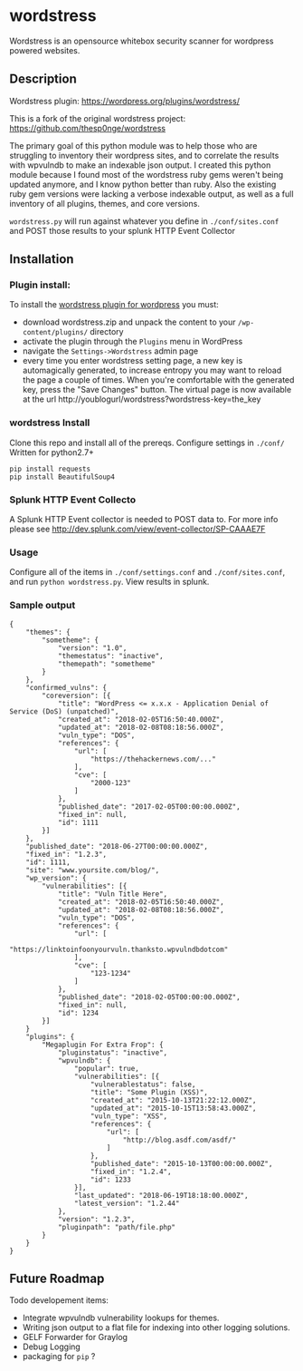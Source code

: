 # wordstress

Wordstress is an opensource whitebox security scanner for wordpress powered websites. 

## Description

Wordstress plugin: https://wordpress.org/plugins/wordstress/

This is a fork of the original wordstress project:
https://github.com/thesp0nge/wordstress

The primary goal of this python module was to help those who are struggling to inventory their wordpress sites, and to correlate the results with wpvulndb to make an indexable json output. I created this python module because I found most of the wordstress ruby gems weren't being updated anymore, and I know python better than ruby. Also the existing ruby gem versions were lacking a verbose indexable output, as well as a full inventory of all plugins, themes, and core versions.

`wordstress.py` will run against whatever you define in `./conf/sites.conf` and POST those results to your splunk HTTP Event Collector

## Installation
### Plugin install:
To install the [wordstress plugin for
wordpress](https://wordpress.org/plugins/wordstress/) you must:

* download wordstress.zip and unpack the content to your `/wp-content/plugins/` directory
* activate the plugin through the `Plugins` menu in WordPress
* navigate the `Settings->Wordstress` admin page
* every time you enter wordstress setting page, a new key is automagically
  generated, to increase entropy you may want to reload the page a couple of
  times. When you're comfortable with the generated key, press the "Save Changes"
  button.
  The virtual page is now available at the url http://youblogurl/wordstress?wordstress-key=the_key

### wordstress Install

Clone this repo and install all of the prereqs. Configure settings in `./conf/`  Written for python2.7+ 
```
pip install requests
pip install BeautifulSoup4
```

### Splunk HTTP Event Collecto

A Splunk HTTP Event collector is needed to POST data to. For more info please see http://dev.splunk.com/view/event-collector/SP-CAAAE7F 

### Usage

Configure all of the items in `./conf/settings.conf` and `./conf/sites.conf`, and run `python wordstress.py`. View results in splunk. 

### Sample output

```
{
	"themes": {
		"sometheme": {
			"version": "1.0",
			"themestatus": "inactive",
			"themepath": "sometheme"
		}
	},
	"confirmed_vulns": {
		"coreversion": [{
			"title": "WordPress <= x.x.x - Application Denial of Service (DoS) (unpatched)",
			"created_at": "2018-02-05T16:50:40.000Z",
			"updated_at": "2018-02-08T08:18:56.000Z",
			"vuln_type": "DOS",
			"references": {
				"url": [
					"https://thehackernews.com/..."
				],
				"cve": [
					"2000-123"
				]
			},
			"published_date": "2017-02-05T00:00:00.000Z",
			"fixed_in": null,
			"id": 1111
		}]
	},
	"published_date": "2018-06-27T00:00:00.000Z",
	"fixed_in": "1.2.3",
	"id": 1111,
	"site": "www.yoursite.com/blog/",
	"wp_version": {
		"vulnerabilities": [{
			"title": "Vuln Title Here",
			"created_at": "2018-02-05T16:50:40.000Z",
			"updated_at": "2018-02-08T08:18:56.000Z",
			"vuln_type": "DOS",
			"references": {
				"url": [
					"https://linktoinfoonyourvuln.thanksto.wpvulndbdotcom"
				],
				"cve": [
					"123-1234"
				]
			},
			"published_date": "2018-02-05T00:00:00.000Z",
			"fixed_in": null,
			"id": 1234
		}]
	}
	"plugins": {
		"Megaplugin For Extra Frop": {
			"pluginstatus": "inactive",
			"wpvulndb": {
				"popular": true,
				"vulnerabilities": [{
					"vulnerablestatus": false,
					"title": "Some Plugin (XSS)",
					"created_at": "2015-10-13T21:22:12.000Z",
					"updated_at": "2015-10-15T13:58:43.000Z",
					"vuln_type": "XSS",
					"references": {
						"url": [
							"http://blog.asdf.com/asdf/"
						]
					},
					"published_date": "2015-10-13T00:00:00.000Z",
					"fixed_in": "1.2.4",
					"id": 1233
				}],
				"last_updated": "2018-06-19T18:18:00.000Z",
				"latest_version": "1.2.44"
			},
			"version": "1.2.3",
			"pluginpath": "path/file.php"
		}
	}
}
```




## Future Roadmap 

Todo developement items:
* Integrate wpvulndb vulnerability lookups for themes.
* Writing json output to a flat file for indexing into other logging solutions.
* GELF Forwarder for Graylog
* Debug Logging
* packaging for `pip` ?
